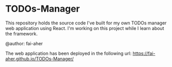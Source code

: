 # TODOs-Manager
This repository holds the source code I've built for my own TODOs manager web application using React.
I'm working on this project while I learn about the framework.

@author: fai-aher

The web application has been deployed in the following url: https://fai-aher.github.io/TODOs-Manager/
